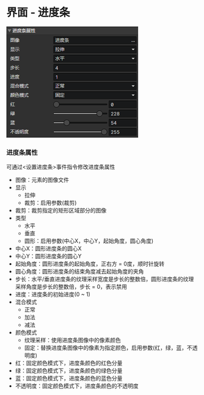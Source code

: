 # 界面 - 进度条

![](img/ui-progressbar-1.png)

### 进度条属性

可通过<设置进度条>事件指令修改进度条属性

- 图像：元素的图像文件
- 显示
  - 拉伸
  - 裁剪：启用参数(裁剪)
- 裁剪：裁剪指定的矩形区域部分的图像
- 类型
  - 水平
  - 垂直
  - 圆形：启用参数(中心X，中心Y，起始角度，圆心角度)
- 中心X：圆形进度条的圆心X
- 中心Y：圆形进度条的圆心Y
- 起始角度：圆形进度条的起始角度，正右方 = 0度，顺时针旋转
- 圆心角度：圆形进度条的结束角度减去起始角度的夹角
- 步长：水平/垂直进度条的纹理采样宽度是步长的整数倍，圆形进度条的纹理采样角度是步长的整数倍，步长 = 0，表示禁用
- 进度：进度条的初始进度(0 ~ 1)
- 混合模式
  - 正常
  - 加法
  - 减法
- 颜色模式
  - 纹理采样：使用进度条图像中的像素颜色
  - 固定：替换进度条图像中的像素为指定颜色，启用参数(红，绿，蓝，不透明度)
- 红：固定颜色模式下，进度条颜色的红色分量
- 绿：固定颜色模式下，进度条颜色的绿色分量
- 蓝：固定颜色模式下，进度条颜色的蓝色分量
- 不透明度：固定颜色模式下，进度条颜色的不透明度
